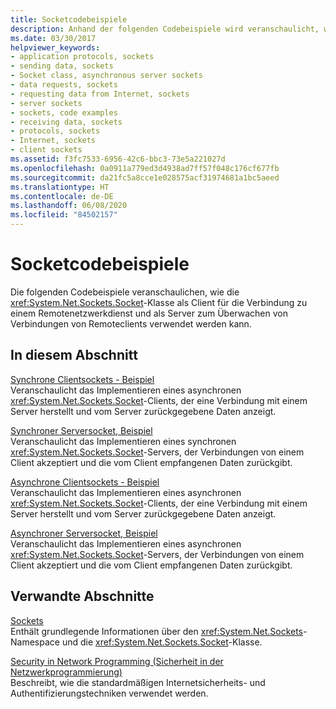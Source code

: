 ```yaml
---
title: Socketcodebeispiele
description: Anhand der folgenden Codebeispiele wird veranschaulicht, wie die Socket-Klasse für die Verbindung von einem Client zu Netzwerkdiensten und als Server zum Lauschen auf Verbindungen von Clients verwendet werden kann.
ms.date: 03/30/2017
helpviewer_keywords:
- application protocols, sockets
- sending data, sockets
- Socket class, asynchronous server sockets
- data requests, sockets
- requesting data from Internet, sockets
- server sockets
- sockets, code examples
- receiving data, sockets
- protocols, sockets
- Internet, sockets
- client sockets
ms.assetid: f3fc7533-6956-42c6-bbc3-73e5a221027d
ms.openlocfilehash: 0a0911a779ed3d4938ad7ff57f048c176cf677fb
ms.sourcegitcommit: da21fc5a8cce1e028575acf31974681a1bc5aeed
ms.translationtype: HT
ms.contentlocale: de-DE
ms.lasthandoff: 06/08/2020
ms.locfileid: "84502157"
---
```

# <a name="socket-code-examples"></a>Socketcodebeispiele
Die folgenden Codebeispiele veranschaulichen, wie die <xref:System.Net.Sockets.Socket>-Klasse als Client für die Verbindung zu einem Remotenetzwerkdienst und als Server zum Überwachen von Verbindungen von Remoteclients verwendet werden kann.  
  
## <a name="in-this-section"></a>In diesem Abschnitt  
 [Synchrone Clientsockets - Beispiel](synchronous-client-socket-example.md)  
 Veranschaulicht das Implementieren eines asynchronen <xref:System.Net.Sockets.Socket>-Clients, der eine Verbindung mit einem Server herstellt und vom Server zurückgegebene Daten anzeigt.  
  
 [Synchroner Serversocket, Beispiel](synchronous-server-socket-example.md)  
 Veranschaulicht das Implementieren eines synchronen <xref:System.Net.Sockets.Socket>-Servers, der Verbindungen von einem Client akzeptiert und die vom Client empfangenen Daten zurückgibt.  
  
 [Asynchrone Clientsockets - Beispiel](asynchronous-client-socket-example.md)  
 Veranschaulicht das Implementieren eines asynchronen <xref:System.Net.Sockets.Socket>-Clients, der eine Verbindung mit einem Server herstellt und vom Server zurückgegebene Daten anzeigt.  
  
 [Asynchroner Serversocket, Beispiel](asynchronous-server-socket-example.md)  
 Veranschaulicht das Implementieren eines asynchronen <xref:System.Net.Sockets.Socket>-Servers, der Verbindungen von einem Client akzeptiert und die vom Client empfangenen Daten zurückgibt.  
  
## <a name="related-sections"></a>Verwandte Abschnitte  
 [Sockets](sockets.md)  
 Enthält grundlegende Informationen über den <xref:System.Net.Sockets>-Namespace und die <xref:System.Net.Sockets.Socket>-Klasse.  
  
 [Security in Network Programming (Sicherheit in der Netzwerkprogrammierung)](security-in-network-programming.md)  
 Beschreibt, wie die standardmäßigen Internetsicherheits- und Authentifizierungstechniken verwendet werden.
